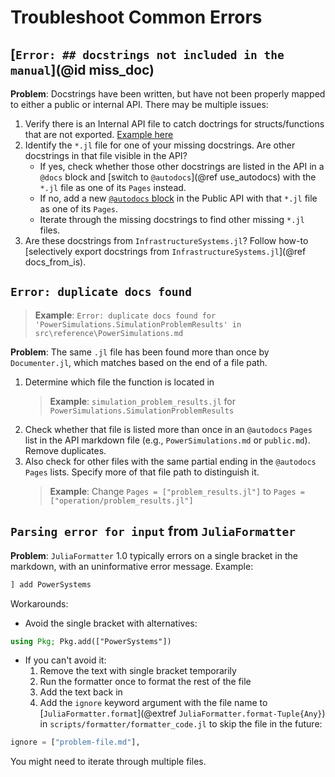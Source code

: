 # Troubleshoot Common Errors

## [`Error: ## docstrings not included in the manual`](@id miss_doc)

**Problem**: Docstrings have been written, but have not been properly mapped to either a
public or internal API. There may be multiple issues:

1. Verify there is an Internal API file to catch doctrings for structs/functions that are
    not exported.
    [Example here](https://github.com/NREL-Sienna/SiennaTemplate.jl/blob/main/docs/src/reference/internal.md)
1. Identify the `*.jl` file for one of your missing docstrings. Are other docstrings in that file
    visible in the API?
    - If yes, check whether those other docstrings are listed in the API in a `@docs` block and
        [switch to `@autodocs`](@ref use_autodocs) with the `*.jl` file as one of its `Pages`
        instead. 
    - If no, add a new [`@autodocs` block](@extref) in the Public API with that `*.jl` file
        as one of its `Pages`.
    - Iterate through the missing docstrings to find other missing `*.jl` files.
1. Are these docstrings from `InfrastructureSystems.jl`? Follow how-to
    [selectively export docstrings from `InfrastructureSystems.jl`](@ref docs_from_is).

## `Error: duplicate docs found`

> **Example**: `Error: duplicate docs found for 'PowerSimulations.SimulationProblemResults' in src\reference\PowerSimulations.md`

**Problem**: The same `.jl` file has been found more than once by `Documenter.jl`, which matches
based on the end of a file path.

1. Determine which file the function is located in
    > **Example**: `simulation_problem_results.jl` for `PowerSimulations.SimulationProblemResults`
2. Check whether that file is listed more than once in an `@autodocs` `Pages` list in the API
    markdown file (e.g., `PowerSimulations.md` or `public.md`). Remove duplicates.
3. Also check for other files with the same partial ending in the `@autodocs` `Pages` lists.
    Specify more of that file path to distinguish it.
    > **Example**: Change `Pages = ["problem_results.jl"]` to `Pages = ["operation/problem_results.jl"]` 

## `Parsing error for input` from `JuliaFormatter`

**Problem**: `JuliaFormatter` 1.0 typically errors on a single bracket in
the markdown, with an uninformative error message. Example:
```julia
] add PowerSystems
```

Workarounds:
- Avoid the single bracket with alternatives:
```julia
using Pkg; Pkg.add(["PowerSystems"])
```
- If you can't avoid it:
    1. Remove the text with single bracket temporarily
    2. Run the formatter once to format the rest of the file
    3. Add the text back in
    4. Add the `ignore` keyword argument with the file name to
        [`JuliaFormatter.format`](@extref `JuliaFormatter.format-Tuple{Any}`) in `scripts/formatter/formatter_code.jl`
        to skip the file in the future:
```julia
ignore = ["problem-file.md"],
```
You might need to iterate through multiple files.